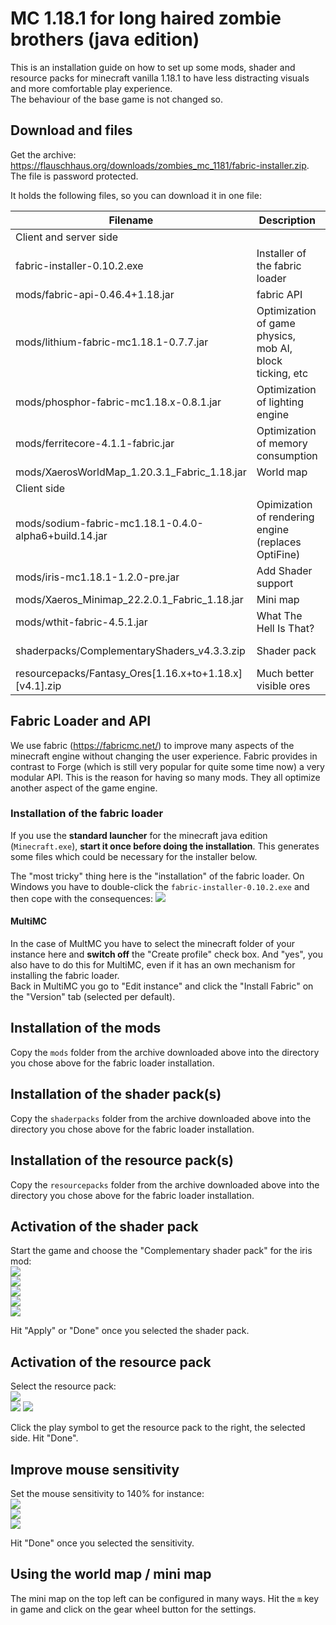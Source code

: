 # MC 1.18.1 for long haired zombie brothers (java edition)
This is an installation guide on how to set up some mods, shader and resource packs for minecraft vanilla 1.18.1 to have less distracting visuals and more comfortable play experience.  
The behaviour of the base game is not changed so.

## Download and files

Get the archive: https://flauschhaus.org/downloads/zombies_mc_1181/fabric-installer.zip. The file is password protected.  

It holds the following files, so you can download it in one file:

| Filename                                               | Description                                              | URL                                                                           |
|--------------------------------------------------------|----------------------------------------------------------|-------------------------------------------------------------------------------|
| Client and server side                                 |                                                          |                                                                               |
| fabric-installer-0.10.2.exe                            | Installer of the fabric loader                           | https://fabricmc.net/use/installer/                                           |
| mods/fabric-api-0.46.4+1.18.jar                        | fabric API                                               | https://www.curseforge.com/minecraft/mc-mods/fabric-api                       |
| mods/lithium-fabric-mc1.18.1-0.7.7.jar                 | Optimization of game physics, mob AI, block ticking, etc | https://www.curseforge.com/minecraft/mc-mods/lithium                          |
| mods/phosphor-fabric-mc1.18.x-0.8.1.jar                | Optimization of lighting engine                          | https://www.curseforge.com/minecraft/mc-mods/phosphor                         |
| mods/ferritecore-4.1.1-fabric.jar                      | Optimization of memory consumption                       | https://www.curseforge.com/minecraft/mc-mods/ferritecore-fabric               |
| mods/XaerosWorldMap_1.20.3.1_Fabric_1.18.jar           | World map                                                | https://www.curseforge.com/minecraft/mc-mods/xaeros-world-map                 |
| Client side                                            |                                                          |                                                                               |
| mods/sodium-fabric-mc1.18.1-0.4.0-alpha6+build.14.jar  | Opimization of rendering engine (replaces OptiFine)      | https://www.curseforge.com/minecraft/mc-mods/sodium                           |
| mods/iris-mc1.18.1-1.2.0-pre.jar                       | Add Shader support                                       | https://www.curseforge.com/minecraft/mc-mods/irisshaders                      |
| mods/Xaeros_Minimap_22.2.0.1_Fabric_1.18.jar           | Mini map                                                 | https://www.curseforge.com/minecraft/mc-mods/xaeros-minimap                   |
| mods/wthit-fabric-4.5.1.jar                            | What The Hell Is That?                                   | https://www.curseforge.com/minecraft/mc-mods/wthit                            |
| shaderpacks/ComplementaryShaders_v4.3.3.zip            | Shader pack                                              | https://www.curseforge.com/minecraft/customization/complementary-shaders      |
| resourcepacks/Fantasy_Ores[1.16.x+to+1.18.x][v4.1].zip | Much better visible ores                                 | https://www.curseforge.com/minecraft/texture-packs/fantasy-ores-by-cesarzorak |

## Fabric Loader and API
We use fabric (https://fabricmc.net/) to improve many aspects of the minecraft engine without changing the user experience. Fabric provides in contrast to Forge (which is still very popular for quite some time now) a very modular API. This is the reason for having so many mods. They all optimize another aspect of the game engine.

### Installation of the fabric loader

If you use the **standard launcher** for the minecraft java edition (`Minecraft.exe`), **start it once before doing the installation**. This generates some files which could be necessary for the installer below.

The "most tricky" thing here is the "installation" of the fabric loader. On Windows you have to double-click the `fabric-installer-0.10.2.exe` and then cope with the consequences:
![](images/fabric-loader.png)

#### MultiMC

In the case of MultMC you have to select the minecraft folder of your instance here and **switch off** the "Create profile" check box. And "yes", you also have to do this for MultiMC, even if it has an own mechanism for installing the fabric loader.  
Back in MultiMC you go to "Edit instance" and click the "Install Fabric" on the "Version" tab (selected per default).

## Installation of the mods

Copy the `mods` folder from the archive downloaded above into the directory you chose above for the fabric loader installation.

## Installation of the shader pack(s)

Copy the `shaderpacks` folder from the archive downloaded above into the directory you chose above for the fabric loader installation.

## Installation of the resource pack(s)

Copy the `resourcepacks` folder from the archive downloaded above into the directory you chose above for the fabric loader installation.

## Activation of the shader pack

Start the game and choose the "Complementary shader pack" for the iris mod:  
![](images/start.png)  
![](images/options.png)  
![](images/video.png)  
![](images/iris.png)  
![](images/shaderpack.png)

Hit "Apply" or "Done" once you selected the shader pack.

## Activation of the resource pack

Select the resource pack:  
![](images/options.png)  
![](images/resourcepacks.png)
![](images/selectresourcepack.png)

Click the play symbol to get the resource pack to the right, the selected side. Hit "Done".

## Improve mouse sensitivity

Set the mouse sensitivity to 140% for instance:  
![](images/controls.png)  
![](images/mouse.png)  
![](images/sensitivity.png)  

Hit "Done" once you selected the sensitivity.

## Using the world map / mini map

The mini map on the top left can be configured in many ways. Hit the `m` key in game and click on the gear wheel button for the settings. 